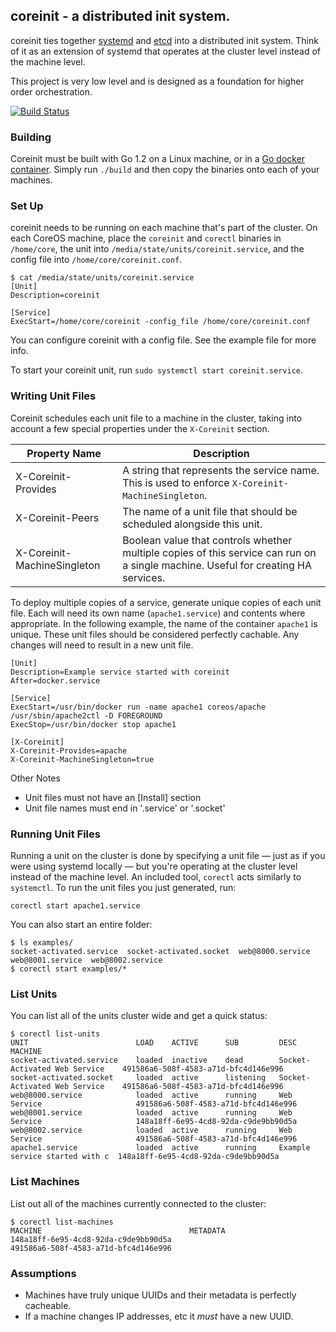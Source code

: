 ## coreinit - a distributed init system.

coreinit ties together [systemd](http://coreos.com/using-coreos/systemd) and [etcd](https://github.com/coreos/etcd) into a distributed init system. Think of it as an extension of systemd that operates at the cluster level instead of the machine level.

This project is very low level and is designed as a foundation for higher order orchestration.

[![Build Status](https://travis-ci.org/coreos/coreinit.png?branch=master)](https://travis-ci.org/coreos/coreinit)

### Building

Coreinit must be built with Go 1.2 on a Linux machine, or in a [Go docker container](https://index.docker.io/u/miksago/ubuntu-go/). Simply run `./build` and then copy the binaries onto each of your machines.

### Set Up

coreinit needs to be running on each machine that's part of the cluster. On each CoreOS machine, place the `coreinit` and `corectl` binaries in `/home/core`, the unit into `/media/state/units/coreinit.service`, and the config file into `/home/core/coreinit.conf`.

```
$ cat /media/state/units/coreinit.service
[Unit]
Description=coreinit

[Service]
ExecStart=/home/core/coreinit -config_file /home/core/coreinit.conf
```

You can configure coreinit with a config file. See the example file for more info.

To start your coreinit unit, run `sudo systemctl start coreinit.service`.

### Writing Unit Files

Coreinit schedules each unit file to a machine in the cluster, taking into account a few special properties under the `X-Coreinit` section. 

| Property Name | Description |
|---------------|-------------|
| X-Coreinit-Provides | A string that represents the service name. This is used to enforce `X-Coreinit-MachineSingleton`. |
| X-Coreinit-Peers | The name of a unit file that should be scheduled alongside this unit. |
| X-Coreinit-MachineSingleton | Boolean value that controls whether multiple copies of this service can run on a single machine. Useful for creating HA services. |

To deploy multiple copies of a service, generate unique copies of each unit file. Each will need its own name (`apache1.service`) and contents where appropriate. In the following example, the name of the container `apache1` is unique. These unit files should be considered perfectly cachable. Any changes will need to result in a new unit file.

```
[Unit]
Description=Example service started with coreinit
After=docker.service

[Service]
ExecStart=/usr/bin/docker run -name apache1 coreos/apache /usr/sbin/apache2ctl -D FOREGROUND
ExecStop=/usr/bin/docker stop apache1

[X-Coreinit]
X-Coreinit-Provides=apache
X-Coreinit-MachineSingleton=true
```

Other Notes
* Unit files must not have an [Install] section
* Unit file names must end in '.service' or '.socket'


### Running Unit Files

Running a unit on the cluster is done by specifying a unit file — just as if you were using systemd locally — but you're operating at the cluster level instead of the machine level. An included tool, `corectl` acts similarly to `systemctl`. To run the unit files you just generated, run:

```
corectl start apache1.service
```

You can also start an entire folder:

```
$ ls examples/
socket-activated.service  socket-activated.socket  web@8000.service  web@8001.service  web@8002.service
$ corectl start examples/*
```

### List Units

You can list all of the units cluster wide and get a quick status:

```
$ corectl list-units
UNIT						LOAD	ACTIVE		SUB			DESC							MACHINE
socket-activated.service	loaded	inactive	dead        Socket-Activated Web Service	491586a6-508f-4583-a71d-bfc4d146e996
socket-activated.socket		loaded	active		listening 	Socket-Activated Web Service	491586a6-508f-4583-a71d-bfc4d146e996
web@8000.service			loaded	active		running		Web Service						491586a6-508f-4583-a71d-bfc4d146e996
web@8001.service			loaded	active		running		Web Service						148a18ff-6e95-4cd8-92da-c9de9bb90d5a
web@8002.service			loaded	active		running		Web Service						491586a6-508f-4583-a71d-bfc4d146e996
apache1.service				loaded	active		running		Example service started with c	148a18ff-6e95-4cd8-92da-c9de9bb90d5a
```

### List Machines

List out all of the machines currently connected to the cluster:

```
$ corectl list-machines
MACHINE									METADATA
148a18ff-6e95-4cd8-92da-c9de9bb90d5a
491586a6-508f-4583-a71d-bfc4d146e996
```

### Assumptions

* Machines have truly unique UUIDs and their metadata is perfectly cacheable.
* If a machine changes IP addresses, etc it *must* have a new UUID.
